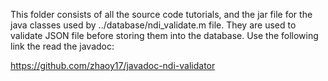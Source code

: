 This folder consists of all the source code tutorials, and the jar file for the java classes used by ../database/ndi_validate.m file. They are used to validate JSON file before storing them into the database. Use the following link the read the javadoc:

https://github.com/zhaoy17/javadoc-ndi-validator
